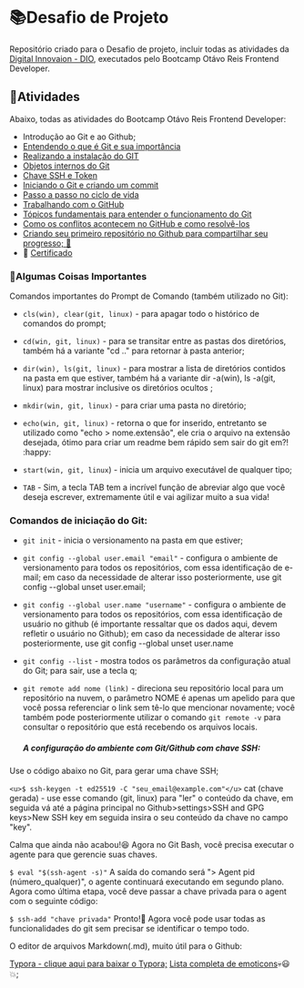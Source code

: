 # 📚Desafio de Projeto

Repositório criado para o Desafio de projeto, incluir
todas as atividades da [Digital Innovaion - DIO](https://web.dio.me/home),
executados pelo Bootcamp
Otávo Reis Frontend Developer.

## 📑Atividades

Abaixo, todas as atividades do Bootcamp Otávo
Reis Frontend Developer: 

- Introdução ao Git e ao Github;
- [Entendendo o que é Git e sua importância](https://web.dio.me/course/introducao-ao-git-e-ao-github/learning/75b9fe49-6ed4-4480-83a7-7e37fc356aa9?back=/track/orange-tech&tab=undefined&moduleId=undefined)
- [Realizando a instalação do GIT](https://web.dio.me/course/introducao-ao-git-e-ao-github/learning/014fe14a-dc5a-41ec-9965-755a79694f27?back=/track/orange-tech&tab=undefined&moduleId=undefined)
- [Objetos internos do Git](https://web.dio.me/course/introducao-ao-git-e-ao-github/learning/02d99abe-e83c-4800-9100-a4258119a781?back=/track/orange-tech&tab=undefined&moduleId=undefined)
- [Chave SSH e Token](https://web.dio.me/course/introducao-ao-git-e-ao-github/learning/7410b862-1989-421a-a48d-500db5857f53?back=/track/orange-tech&tab=undefined&moduleId=undefined)
- [Iniciando o Git e criando um commit](https://web.dio.me/course/introducao-ao-git-e-ao-github/learning/12607816-1128-4906-9645-cbe0f7fcc72b?back=/track/orange-tech&tab=undefined&moduleId=undefined)
- [Passo a passo no ciclo de vida](https://web.dio.me/course/introducao-ao-git-e-ao-github/learning/54cd3040-b3d1-4e91-aea3-e3b031367774?back=/track/orange-tech&tab=undefined&moduleId=undefined)
- [Trabalhando com o GitHub](https://web.dio.me/course/introducao-ao-git-e-ao-github/learning/00c82124-1594-49e8-9f82-4d8c85aa5a48?back=/track/orange-tech&tab=undefined&moduleId=undefined)
- [Tópicos fundamentais para entender o funcionamento do Git](https://web.dio.me/course/introducao-ao-git-e-ao-github/learning/0f9c0907-c8dd-4cf4-b9f5-05f5dd486875?back=/track/orange-tech&tab=undefined&moduleId=undefined)
- [Como os conflitos acontecem no GitHub e como resolvê-los](https://web.dio.me/course/introducao-ao-git-e-ao-github/learning/4895182a-ae5a-44e3-8f12-daa9861ab035?back=/track/orange-tech&tab=undefined&moduleId=undefined)
- [Criando seu primeiro repositório no Github para compartilhar seu progresso; 📎](https://web.dio.me/course/como-entregar-seu-desafio-de-projeto/learning/488fc49a-0738-4e9d-bf87-ea22d2591fde?back=/track/orange-tech&tab=undefined&moduleId=undefined) 
-  📎 [Certificado](https://www.dio.me/certificate/8B22BA3A/share)

### 🔑Algumas Coisas Importantes

Comandos importantes do Prompt de Comando (também utilizado no Git):

- `cls(win), clear(git, linux)` - para apagar todo o histórico de comandos do prompt;

- `cd(win, git, linux)` - para se transitar entre as pastas dos diretórios, também há a variante "cd .." para retornar à pasta anterior;

- `dir(win), ls(git, linux)` - para mostrar a lista de diretórios contidos na pasta em que estiver, também há a variante dir -a(win), ls -a(git, linux) para mostrar inclusive os diretórios ocultos ;

- `mkdir(win, git, linux)` - para criar uma pasta no diretório;

- `echo(win, git, linux)` - retorna o que for inserido, entretanto se utilizado como "echo > nome.extensão", ele cria o arquivo na extensão desejada, ótimo para criar um readme bem rápido sem sair do git em?! :happy:

- `start(win, git, linux`) - inicia um arquivo executável de qualquer tipo;

- `TAB` - Sim, a tecla TAB tem a incrível função de abreviar algo que você deseja escrever, extremamente útil e vai agilizar muito a sua vida!

### Comandos de iniciação do Git:

- `git init` - inicia o versionamento na pasta em que estiver;
- `git config --global user.email "email"` - configura o ambiente de versionamento para todos os repositórios, com essa identificação de e-mail; em caso da necessidade de alterar isso posteriormente, use git config --global unset user.email;
- `git config --global user.name "username"` - configura o ambiente de versionamento para todos os repositórios, com essa identificação de usuário no github (é importante ressaltar que os dados aqui, devem refletir o usuário no Github); em caso da necessidade de alterar isso posteriormente, use git config --global unset user.name
- `git config --list` - mostra todos os parâmetros da configuração atual do Git; para sair, use a tecla q;
- `git remote add nome (link)` - direciona seu repositório local para um repositório na nuvem, o parâmetro NOME é apenas um apelido para que você possa referenciar o link sem tê-lo que mencionar novamente; você também pode posteriormente utilizar o comando `git remote -v` para consultar o repositório que está recebendo os arquivos locais.
  
  ##### A configuração do ambiente com Git/Github com chave SSH:

Use o código abaixo no Git, para gerar uma chave SSH;

`<u>$ ssh-keygen -t ed25519 -C "seu_email@example.com"</u>`
cat (chave gerada) - use esse comando (git, linux) para "ler" o conteúdo da chave, em seguida vá até a página principal no Github>settings>SSH and GPG keys>New SSH key em seguida insira o seu conteúdo da chave no campo "key".

Calma que ainda não acabou!😆 Agora no Git Bash, você precisa executar o agente para que gerencie suas chaves.

`$ eval "$(ssh-agent -s)"`
A saída do comando será "> Agent pid (número_qualquer)", o agente continuará executando em segundo plano. Agora como última etapa, você deve passar a chave privada para o agent com o seguinte código:

`$ ssh-add "chave privada"`
Pronto!🤝 Agora você pode usar todas as funcionalidades do git sem precisar se identificar o tempo todo.

O editor de arquivos Markdown(.md), muito útil para o Github:

[Typora - clique aqui para baixar o Typora;](https://typora.io/)
[Lista completa de emoticons]()💀😃💥;

